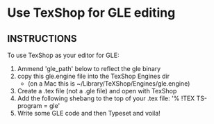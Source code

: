 # Use TexShop for GLE editing

## INSTRUCTIONS

To use TexShop as your editor for GLE:

1. Ammend 'gle_path' below to reflect the gle binary
2. copy this gle.engine file into the TexShop Engines dir
    - (on a Mac this is ~/Library/TeXShop/Engines/gle.engine)
3. Create a .tex file (not a .gle file) and open with TexShop
4. Add the following shebang to the top of your .tex file: '% !TEX TS-program = gle'
5. Write some GLE code and then Typeset and voila!
